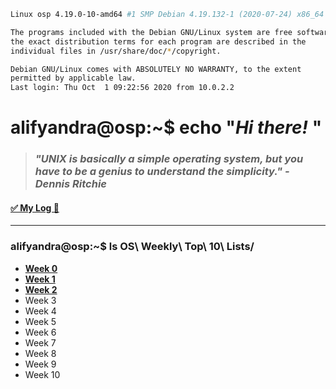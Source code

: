 ```bash
Linux osp 4.19.0-10-amd64 #1 SMP Debian 4.19.132-1 (2020-07-24) x86_64

The programs included with the Debian GNU/Linux system are free software;
the exact distribution terms for each program are described in the
individual files in /usr/share/doc/*/copyright.

Debian GNU/Linux comes with ABSOLUTELY NO WARRANTY, to the extent
permitted by applicable law.
Last login: Thu Oct  1 09:22:56 2020 from 10.0.2.2
```

# alifyandra@osp:~$ echo "*Hi there!* "

> ### *"UNIX is basically a simple operating system, but you have to be a genius to understand the simplicity." - Dennis Ritchie*



#### [✅ My Log 📝](TXT/mylog.txt) 

---

### alifyandra@osp:~$ ls OS\ Weekly\ Top\ 10\ Lists/

-   **[Week 0](w00.md)**
-   **[Week 1](w01.md)**
-   **[Week 2](w02.md)**
-   Week 3
-   Week 4
-   Week 5
-   Week 6
-   Week 7
-   Week 8
-   Week 9
-   Week 10

